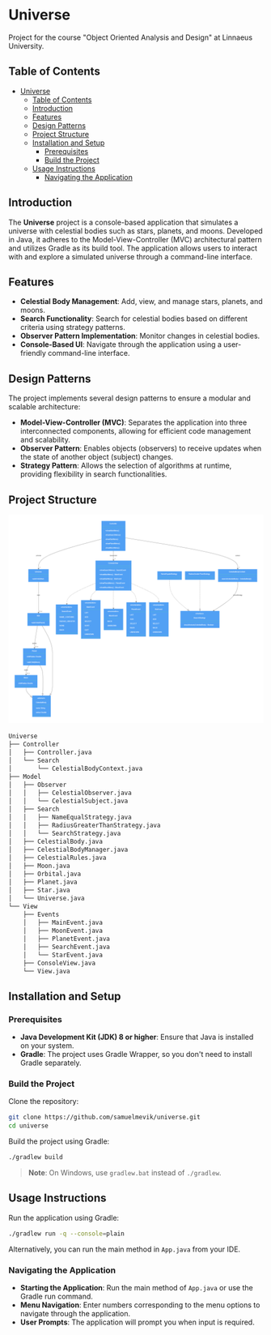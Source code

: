 # Universe

Project for the course "Object Oriented Analysis and Design" at Linnaeus University.

## Table of Contents

- [Universe](#universe)
  - [Table of Contents](#table-of-contents)
  - [Introduction](#introduction)
  - [Features](#features)
  - [Design Patterns](#design-patterns)
  - [Project Structure](#project-structure)
  - [Installation and Setup](#installation-and-setup)
    - [Prerequisites](#prerequisites)
    - [Build the Project](#build-the-project)
  - [Usage Instructions](#usage-instructions)
    - [Navigating the Application](#navigating-the-application)

## Introduction

The **Universe** project is a console-based application that simulates a universe with celestial bodies such as stars, planets, and moons. Developed in Java, it adheres to the Model-View-Controller (MVC) architectural pattern and utilizes Gradle as its build tool. The application allows users to interact with and explore a simulated universe through a command-line interface.

## Features

- **Celestial Body Management**: Add, view, and manage stars, planets, and moons.
- **Search Functionality**: Search for celestial bodies based on different criteria using strategy patterns.
- **Observer Pattern Implementation**: Monitor changes in celestial bodies.
- **Console-Based UI**: Navigate through the application using a user-friendly command-line interface.

## Design Patterns

The project implements several design patterns to ensure a modular and scalable architecture:

- **Model-View-Controller (MVC)**: Separates the application into three interconnected components, allowing for efficient code management and scalability.
- **Observer Pattern**: Enables objects (observers) to receive updates when the state of another object (subject) changes.
- **Strategy Pattern**: Allows the selection of algorithms at runtime, providing flexibility in search functionalities.

## Project Structure

![Class Diagram](./img/crude_class_diagram.png)

```
Universe
├── Controller
│   ├── Controller.java
│   └── Search
│       └── CelestialBodyContext.java
├── Model
│   ├── Observer
│   │   ├── CelestialObserver.java
│   │   └── CelestialSubject.java
│   ├── Search
│   │   ├── NameEqualStrategy.java
│   │   ├── RadiusGreaterThanStrategy.java
│   │   └── SearchStrategy.java
│   ├── CelestialBody.java
│   ├── CelestialBodyManager.java
│   ├── CelestialRules.java
│   ├── Moon.java
│   ├── Orbital.java
│   ├── Planet.java
│   ├── Star.java
│   └── Universe.java
└── View
    ├── Events
    │   ├── MainEvent.java
    │   ├── MoonEvent.java
    │   ├── PlanetEvent.java
    │   ├── SearchEvent.java
    │   └── StarEvent.java
    ├── ConsoleView.java
    └── View.java
```

## Installation and Setup

### Prerequisites

- **Java Development Kit (JDK) 8 or higher**: Ensure that Java is installed on your system.
- **Gradle**: The project uses Gradle Wrapper, so you don't need to install Gradle separately.

### Build the Project

Clone the repository:

```bash
git clone https://github.com/samuelmevik/universe.git
cd universe
```

Build the project using Gradle:

```bash
./gradlew build
```

> **Note**: On Windows, use `gradlew.bat` instead of `./gradlew`.

## Usage Instructions

Run the application using Gradle:

```bash
./gradlew run -q --console=plain
```

Alternatively, you can run the main method in `App.java` from your IDE.

### Navigating the Application

- **Starting the Application**: Run the main method of `App.java` or use the Gradle run command.
- **Menu Navigation**: Enter numbers corresponding to the menu options to navigate through the application.
- **User Prompts**: The application will prompt you when input is required.


